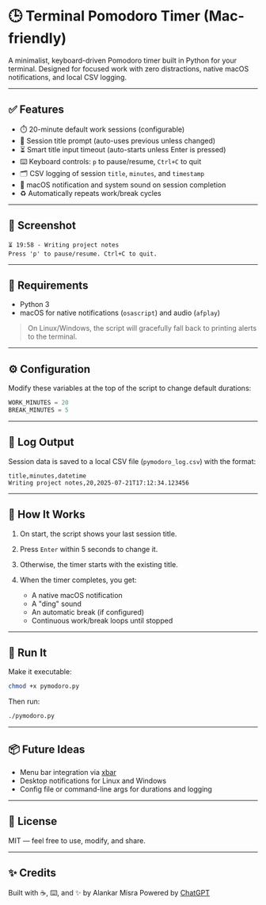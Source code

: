 # 🕒 Terminal Pomodoro Timer (Mac-friendly)

A minimalist, keyboard-driven Pomodoro timer built in Python for your terminal.
Designed for focused work with zero distractions, native macOS notifications, and local CSV logging.

---

## ✅ Features

* ⏱️ 20-minute default work sessions (configurable)
* 📝 Session title prompt (auto-uses previous unless changed)
* ⏳ Smart title input timeout (auto-starts unless Enter is pressed)
* ⌨️ Keyboard controls: `p` to pause/resume, `Ctrl+C` to quit
* 🗂️ CSV logging of session `title`, `minutes`, and `timestamp`
* 🔔 macOS notification and system sound on session completion
* ♻️ Automatically repeats work/break cycles

---

## 📸 Screenshot

```text
⏳ 19:58 - Writing project notes
Press 'p' to pause/resume. Ctrl+C to quit.
```

---

## 🔧 Requirements

* Python 3
* macOS for native notifications (`osascript`) and audio (`afplay`)

> On Linux/Windows, the script will gracefully fall back to printing alerts to the terminal.

---

## ⚙️ Configuration

Modify these variables at the top of the script to change default durations:

```python
WORK_MINUTES = 20
BREAK_MINUTES = 5
```

---

## 📂 Log Output

Session data is saved to a local CSV file (`pymodoro_log.csv`) with the format:

```
title,minutes,datetime
Writing project notes,20,2025-07-21T17:12:34.123456
```

---

## 🧪 How It Works

1. On start, the script shows your last session title.
2. Press `Enter` within 5 seconds to change it.
3. Otherwise, the timer starts with the existing title.
4. When the timer completes, you get:

   * A native macOS notification
   * A "ding" sound
   * An automatic break (if configured)
   * Continuous work/break loops until stopped

---

## 🚀 Run It

Make it executable:

```bash
chmod +x pymodoro.py
```

Then run:

```bash
./pymodoro.py
```

---

## 📦 Future Ideas

* Menu bar integration via [xbar](https://xbarapp.com/)
* Desktop notifications for Linux and Windows
* Config file or command-line args for durations and logging

---

## 📄 License

MIT — feel free to use, modify, and share.

---

## ✨ Credits

Built with ☕️, ⌨️, and ✨ by Alankar Misra
Powered by [ChatGPT](https://openai.com/chatgpt)
